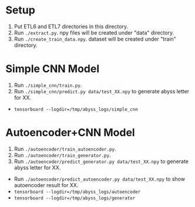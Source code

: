 # Setup
1. Put ETL6 and ETL7 directories in this directory.
1. Run `./extract.py`. npy files will be created under "data" directory.
1. Run `./create_train_data.npy`. dataset will be created under "train" directory.

# Simple CNN Model
1. Run `./simple_cnn/train.py`.
1. Run `./simple_cnn/predict.py data/test_XX.npy` to generate abyss letter for XX.

- `tensorboard --logdir=/tmp/abyss_logs/simple_cnn`

# Autoencoder+CNN Model
1. Run `./autoencoder/train_autoencoder.py`.
1. Run `./autoencoder/train_generator.py`.
1. Run `./autoencoder/predict_generator.py data/test_XX.npy` to generate abyss letter for XX.

- Run `./autoencoder/predict_autoencoder.py data/test_XX.npy` to show autoencoder result for XX.
- `tensorboard --logdir=/tmp/abyss_logs/autoencoder`
- `tensorboard --logdir=/tmp/abyss_logs/generator`